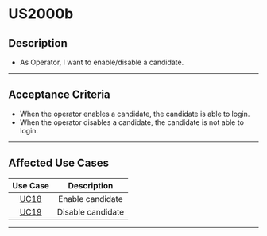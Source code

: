 # US2000b

## Description

- As Operator, I want to enable/disable a candidate.

---

## Acceptance Criteria

- When the operator enables a candidate, the candidate is able to login.
- When the operator disables a candidate, the candidate is not able to login.

---

## Affected Use Cases

|                Use Case                 |          Description          |
|:---------------------------------------:|:-----------------------------:|
| [UC18](..%2F..%2Fuc%2Fuc18%2FREADME.md) |       Enable candidate        |
| [UC19](..%2F..%2Fuc%2Fuc19%2FREADME.md) |       Disable candidate       |

---
